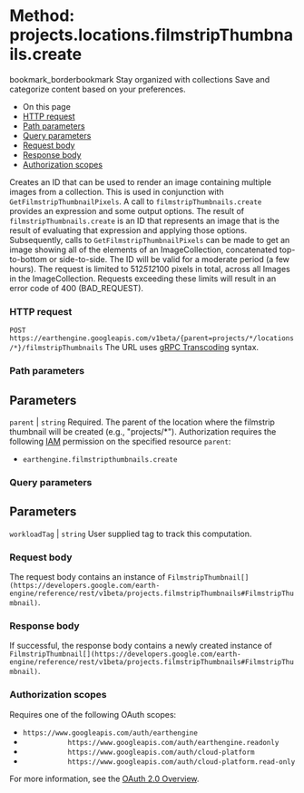  
#  Method: projects.locations.filmstripThumbnails.create
bookmark_borderbookmark Stay organized with collections  Save and categorize content based on your preferences.
  * On this page
  * [HTTP request](https://developers.google.com/earth-engine/reference/rest/v1beta/projects.locations.filmstripThumbnails/create#http-request)
  * [Path parameters](https://developers.google.com/earth-engine/reference/rest/v1beta/projects.locations.filmstripThumbnails/create#path-parameters)
  * [Query parameters](https://developers.google.com/earth-engine/reference/rest/v1beta/projects.locations.filmstripThumbnails/create#query-parameters)
  * [Request body](https://developers.google.com/earth-engine/reference/rest/v1beta/projects.locations.filmstripThumbnails/create#request-body)
  * [Response body](https://developers.google.com/earth-engine/reference/rest/v1beta/projects.locations.filmstripThumbnails/create#response-body)
  * [Authorization scopes](https://developers.google.com/earth-engine/reference/rest/v1beta/projects.locations.filmstripThumbnails/create#authorization-scopes)


Creates an ID that can be used to render an image containing multiple images from a collection.
This is used in conjunction with `GetFilmstripThumbnailPixels`. A call to `filmstripThumbnails.create` provides an expression and some output options. The result of `filmstripThumbnails.create` is an ID that represents an image that is the result of evaluating that expression and applying those options. Subsequently, calls to `GetFilmstripThumbnailPixels` can be made to get an image showing all of the elements of an ImageCollection, concatenated top-to-bottom or side-to-side. The ID will be valid for a moderate period (a few hours).
The request is limited to 512*512*100 pixels in total, across all Images in the ImageCollection. Requests exceeding these limits will result in an error code of 400 (BAD_REQUEST).
### HTTP request
`POST https://earthengine.googleapis.com/v1beta/{parent=projects/*/locations/*}/filmstripThumbnails`
The URL uses [gRPC Transcoding](https://google.aip.dev/127) syntax.
### Path parameters
Parameters  
---  
`parent` |  `string` Required. The parent of the location where the filmstrip thumbnail will be created (e.g., "projects/*"). Authorization requires the following [IAM](https://cloud.google.com/iam/docs/) permission on the specified resource `parent`:
  * `earthengine.filmstripthumbnails.create`

  
### Query parameters
Parameters  
---  
`workloadTag` |  `string` User supplied tag to track this computation.  
### Request body
The request body contains an instance of `FilmstripThumbnail[](https://developers.google.com/earth-engine/reference/rest/v1beta/projects.filmstripThumbnails#FilmstripThumbnail)`.
### Response body
If successful, the response body contains a newly created instance of `FilmstripThumbnail[](https://developers.google.com/earth-engine/reference/rest/v1beta/projects.filmstripThumbnails#FilmstripThumbnail)`.
### Authorization scopes
Requires one of the following OAuth scopes:
  * `https://www.googleapis.com/auth/earthengine`
  * `           https://www.googleapis.com/auth/earthengine.readonly`
  * `           https://www.googleapis.com/auth/cloud-platform`
  * `           https://www.googleapis.com/auth/cloud-platform.read-only`


For more information, see the [OAuth 2.0 Overview](https://developers.google.com/identity/protocols/OAuth2).
